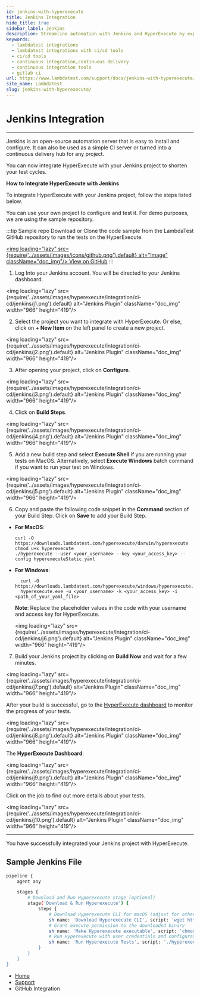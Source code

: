 ```yaml
---
id: jenkins-with-hyperexecute
title: Jenkins Integration
hide_title: true
sidebar_label: Jenkins
description: Streamline automation with Jenkins and HyperExecute by exploring LambdaTest's comprehensive support documentation.
keywords:
  - lambdatest integrations
  - lambdatest integrations with ci/cd tools
  - ci/cd tools
  - continuous integration,continuous delivery
  - continuous integration tools
  - gitlab ci
url: https://www.lambdatest.com/support/docs/jenkins-with-hyperexecute/
site_name: LambdaTest
slug: jenkins-with-hyperexecute/
---
```


<script type="application/ld+json"
      dangerouslySetInnerHTML={{ __html: JSON.stringify({
       "@context": "https://schema.org",
        "@type": "BreadcrumbList",
        "itemListElement": [{
          "@type": "ListItem",
          "position": 1,
          "name": "LambdaTest",
          "item": "https://www.lambdatest.com"
        },{
          "@type": "ListItem",
          "position": 2,
          "name": "Support",
          "item": "https://www.lambdatest.com/support/docs/"
        },{
          "@type": "ListItem",
          "position": 3,
          "name": "GitLab CI Integration",
          "item": "https://www.lambdatest.com/support/docs/jenkins-with-hyperexecute/"
        }]
      })
    }}
></script>

# Jenkins Integration
* * *
Jenkins is an open-source automation server that is easy to install and configure. It can also be used as a simple CI server or turned into a continuous delivery hub for any project.

You can now integrate HyperExecute with your Jenkins project to shorten your test cycles.


**How to Integrate HyperExecute with Jenkins**

To integrate HyperExecute with your Jenkins project, follow the steps listed below. 

You can use your own project to configure and test it. For demo purposes, we are using the sample repository.

:::tip Sample repo
Download or Clone the code sample from the LambdaTest GitHub repository to run the tests on the HyperExecute.

<a href="https://github.com/LambdaTest/hyp-ci-cd-integration-sample/tree/Jenkins" className="github__anchor"><img loading="lazy" src={require('../assets/images/icons/github.png').default} alt="Image" className="doc_img"/> View on GitHub</a>
:::

1. Log Into your Jenkins account. You will be directed to your Jenkins dashboard. 

  <img loading="lazy" src={require('../assets/images/hyperexecute/integration/ci-cd/jenkins/j1.png').default} alt="Jenkins Plugin"  className="doc_img" width="966" height="419"/>


2. Select the project you want to integrate with HyperExecute. Or else, click on **+ New Item** on the left panel to create a new project. 

  <img loading="lazy" src={require('../assets/images/hyperexecute/integration/ci-cd/jenkins/j2.png').default} alt="Jenkins Plugin"  className="doc_img" width="966" height="419"/>

3. After opening your project, click on **Configure**.

  <img loading="lazy" src={require('../assets/images/hyperexecute/integration/ci-cd/jenkins/j3.png').default} alt="Jenkins Plugin"  className="doc_img" width="966" height="419"/>

4. Click on **Build Steps**. 

  <img loading="lazy" src={require('../assets/images/hyperexecute/integration/ci-cd/jenkins/j4.png').default} alt="Jenkins Plugin"  className="doc_img" width="966" height="419"/>


5. Add a new build step and select **Execute Shell** if you are running your tests on MacOS. Alternatively, select **Execute Windows** batch command if you want to run your test on Windows. 

  <img loading="lazy" src={require('../assets/images/hyperexecute/integration/ci-cd/jenkins/j5.png').default} alt="Jenkins Plugin"  className="doc_img" width="966" height="419"/>

6. Copy and paste the following code snippet in the **Command** section of your Build Step. Click on **Save** to add your Build Step. 

  - **For MacOS**:

      ```
      curl -O https://downloads.lambdatest.com/hyperexecute/darwin/hyperexecute
      chmod u+x hyperexecute
      ./hyperexecute --user <your_username> --key <your_access_key> --config hyperexecuteStatic.yaml
      ```
  - **For Windows**:

      ```
        curl -O https://downloads.lambdatest.com/hyperexecute/windows/hyperexecute.exe 
        hyperexecute.exe -u <your_username> -k <your_access_key> -i <path_of_your_yaml_file>
      ```

    **Note**: Replace the placeholder values in the code with your username and access key for HyperExecute.

    <img loading="lazy" src={require('../assets/images/hyperexecute/integration/ci-cd/jenkins/j6.png').default} alt="Jenkins Plugin"  className="doc_img" width="966" height="419"/>

7. Build your Jenkins project by clicking on **Build Now** and wait for a few minutes.

  <img loading="lazy" src={require('../assets/images/hyperexecute/integration/ci-cd/jenkins/j7.png').default} alt="Jenkins Plugin"  className="doc_img" width="966" height="419"/>

  After your build is successful, go to the [HyperExecute dashboard](https://hyperexecute.lambdatest.com/hyperexecute) to monitor the progress of your tests.

  <img loading="lazy" src={require('../assets/images/hyperexecute/integration/ci-cd/jenkins/j8.png').default} alt="Jenkins Plugin"  className="doc_img" width="966" height="419"/>

  The **HyperExecute Dashboard**: 

  <img loading="lazy" src={require('../assets/images/hyperexecute/integration/ci-cd/jenkins/j9.png').default} alt="Jenkins Plugin"  className="doc_img" width="966" height="419"/>

  Click on the job to find out more details about your tests. 

  <img loading="lazy" src={require('../assets/images/hyperexecute/integration/ci-cd/jenkins/j10.png').default} alt="Jenkins Plugin"  className="doc_img" width="966" height="419"/>

* * *
You have successfully integrated your Jenkins project with HyperExecute. 

## Sample Jenkins File

```bash
pipeline {
    agent any

    stages {
        # Download and Run Hyperexecute stage (optional)
        stage('Download & Run Hyperexecute') {
            steps {
                # Download Hyperexecute CLI for macOS (adjust for other OS)
                sh name: 'Download Hyperexecute CLI', script: 'wget https://downloads.lambdatest.com/hyperexecute/darwin/hyperexecute'
                # Grant execute permission to the downloaded binary
                sh name: 'Make Hyperexecute executable', script: 'chmod +x hyperexecute'
                # Run Hyperexecute with user credentials and configuration file
                sh name: 'Run Hyperexecute Tests', script: './hyperexecute --user <your_username> --key <your_access_key> --config <your_yaml_file_path>
            }
        }
    }
}
```

<nav aria-label="breadcrumbs">
  <ul className="breadcrumbs">
    <li className="breadcrumbs__item">
      <a className="breadcrumbs__link" href="https://www.lambdatest.com">
        Home
      </a>
    </li>
    <li className="breadcrumbs__item">
      <a className="breadcrumbs__link" target="_self" href="https://www.lambdatest.com/support/docs/">
        Support
      </a>
    </li>
    <li className="breadcrumbs__item breadcrumbs__item--active">
      <span className="breadcrumbs__link">
        GitHub Integration
      </span>
    </li>
  </ul>
</nav>